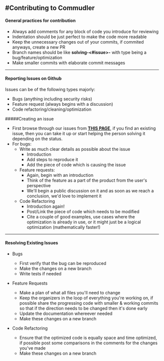 #Contributing to Commudler
---


#### General practices for contribution
- Always add comments for any block of code you introduce for reviewing
- Indentation should be just perfect to make the code more readable
- Keep the unnecessary changes out of your commits, if commited anyways, create a new PR
- Branch names should be like **solving-<#issue>-<issue-type>** with type being a bug/feature/optimization
- Make smaller commits with elaborate commit messages

---

#### Reporting Issues on Github

Issues can be of the following types majorly:

- Bugs (anything including security risks)
- Feature request (always begins with a discussion)
- Code refactoring/cleaning/optimization

#####Creating an issue
- First browse through our issues from **[THIS PAGE](https://github.com/gdgnewdelhi/commudle/issues)**, if you find an existing issue, then you can take it up or start helping the person solving it depending on the status.
- For bugs: 
  - Write as much clear details as possible about the issue
    - Introduction
    - Add steps to reproduce it 
    - Add the piece of code which is causing the issue
  - Feature requests:
    - Again, begin with an introduction
    - Think of the feature as a part of the product from the user's perspective
    - We'll begin a public discussion on it and as soon as we reach a conclusion, we'd love to implement it
  - Code Refactoring
    - Introduction again!
    - Post/Link the piece of code which needs to be modified
    - Cite a couple of good examples, use cases where the optimization is already in use, or it might just be a logical optimization (mathematically faster!)

---

#### Resolving Existing Issues

- Bugs
  - First verify that the bug can be reproduced
  - Make the changes on a new branch
  - Write tests if needed
  
- Feature Requests
  - Make a plan of what all files you'll need to change
  - Keep the organizers in the loop of everything you're working on, if possible share the progressing code with smaller & working commits so that if the direction needs to be changed then it's done early
  - Update the documentation whereever needed
  - Make these changes on a new branch

- Code Refactoring
  - Ensure that the optimized code is equally space and time optimized, if possible post some comparisons in the comments for the changes you've made
  - Make these changes on a new branch






